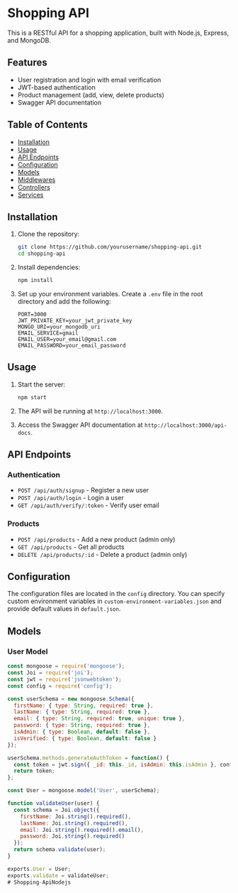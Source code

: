 # Shopping API

This is a RESTful API for a shopping application, built with Node.js, Express, and MongoDB.

## Features

- User registration and login with email verification
- JWT-based authentication
- Product management (add, view, delete products)
- Swagger API documentation

## Table of Contents

- [Installation](#installation)
- [Usage](#usage)
- [API Endpoints](#api-endpoints)
- [Configuration](#configuration)
- [Models](#models)
- [Middlewares](#middlewares)
- [Controllers](#controllers)
- [Services](#services)

## Installation

1. Clone the repository:
    ```sh
    git clone https://github.com/yourusername/shopping-api.git
    cd shopping-api
    ```

2. Install dependencies:
    ```sh
    npm install
    ```

3. Set up your environment variables. Create a `.env` file in the root directory and add the following:
    ```env
    PORT=3000
    JWT_PRIVATE_KEY=your_jwt_private_key
    MONGO_URI=your_mongodb_uri
    EMAIL_SERVICE=gmail
    EMAIL_USER=your_email@gmail.com
    EMAIL_PASSWORD=your_email_password
    ```

## Usage

1. Start the server:
    ```sh
    npm start
    ```

2. The API will be running at `http://localhost:3000`.

3. Access the Swagger API documentation at `http://localhost:3000/api-docs`.

## API Endpoints

### Authentication

- `POST /api/auth/signup` - Register a new user
- `POST /api/auth/login` - Login a user
- `GET /api/auth/verify/:token` - Verify user email

### Products

- `POST /api/products` - Add a new product (admin only)
- `GET /api/products` - Get all products
- `DELETE /api/products/:id` - Delete a product (admin only)

## Configuration

The configuration files are located in the `config` directory. You can specify custom environment variables in `custom-environment-variables.json` and provide default values in `default.json`.

## Models

### User Model

```javascript
const mongoose = require('mongoose');
const Joi = require('joi');
const jwt = require('jsonwebtoken');
const config = require('config');

const userSchema = new mongoose.Schema({
  firstName: { type: String, required: true },
  lastName: { type: String, required: true },
  email: { type: String, required: true, unique: true },
  password: { type: String, required: true },
  isAdmin: { type: Boolean, default: false },
  isVerified: { type: Boolean, default: false }
});

userSchema.methods.generateAuthToken = function() {
  const token = jwt.sign({ _id: this._id, isAdmin: this.isAdmin }, config.get('jwtPrivateKey'));
  return token;
};

const User = mongoose.model('User', userSchema);

function validateUser(user) {
  const schema = Joi.object({
    firstName: Joi.string().required(),
    lastName: Joi.string().required(),
    email: Joi.string().required().email(),
    password: Joi.string().required()
  });
  return schema.validate(user);
}

exports.User = User;
exports.validate = validateUser;
#   S h o p p i n g - A p i N o d e j s  
 